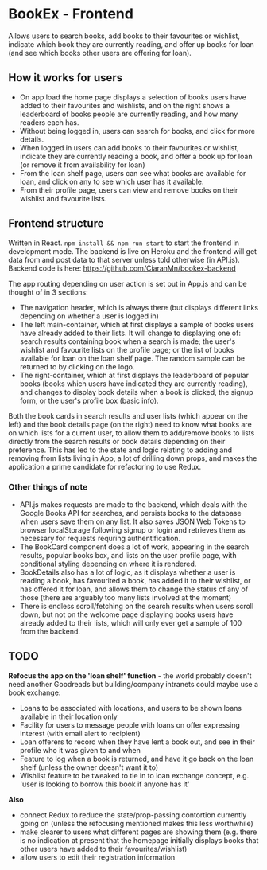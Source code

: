 # BookEx - Frontend

Allows users to search books, add books to their favourites or wishlist, indicate which book they are currently reading, and offer up books for loan (and see which books other users are offering for loan).

## How it works for users
- On app load the home page displays a selection of books users have added to their favourites and wishlists, and on the right shows a leaderboard of books people are currently reading, and how many readers each has.
- Without being logged in, users can search for books, and click for more details. 
- When logged in users can add books to their favourites or wishlist, indicate they are currently reading a book, and offer a book up for loan (or remove it from availability for loan)
- From the loan shelf page, users can see what books are available for loan, and click on any to see which user has it available.
- From their profile page, users can view and remove books on their wishlist and favourite lists.

## Frontend structure
Written in React. `npm install && npm run start` to start the frontend in development mode. The backend is live on Heroku and the frontend will get data from and post data to that server unless told otherwise (in API.js). Backend code is here: https://github.com/CiaranMn/bookex-backend

The app routing depending on user action is set out in App.js and can be thought of in 3 sections:
- The navigation header, which is always there (but displays different links depending on whether a user is logged in)
- The left main-container, which at first displays a sample of books users have already added to their lists. It will change to displaying one of: search results containing book when a search is made; the user's wishlist and favourite lists on the profile page; or the list of books available for loan on the loan shelf page. The random sample can be returned to by clicking on the logo.
- The right-container, which at first displays the leaderboard of popular books (books which users have indicated they are currently reading), and changes to display book details when a book is clicked, the signup form, or the user's profile box (basic info).

Both the book cards in search results and user lists (which appear on the left) and the book details page (on the right) need to know what books are on which lists for a current user, to allow them to add/remove books to lists directly from the search results or book details depending on their preference. This has led to the state and logic relating to adding and removing from lists living in App, a lot of drilling down props, and makes the application a prime candidate for refactoring to use Redux.

### Other things of note
- API.js makes requests are made to the backend, which deals with the Google Books API for searches, and persists books to the database when users save them on any list. It also saves JSON Web Tokens to browser localStorage following signup or login and retrieves them as necessary for requests requring authentification.
- The BookCard component does a lot of work, appearing in the search results, popular books box, and lists on the user profile page, with conditional styling depending on where it is rendered.
- BookDetails also has a lot of logic, as it displays whether a user is reading a book, has favourited a book, has added it to their wishlist, or has offered it for loan, and allows them to change the status of any of those (there are arguably too many lists involved at the moment)
- There is endless scroll/fetching on the search results when users scroll down, but not on the welcome page displaying books users have already added to their lists, which will only ever get a sample of 100 from the backend.

## TODO
**Refocus the app on the 'loan shelf' function** - the world probably doesn't need another Goodreads but building/company intranets could maybe use a book exchange:
- Loans to be associated with locations, and users to be shown loans available in their location only
- Facility for users to message people with loans on offer expressing interest (with email alert to recipient)
- Loan offerers to record when they have lent a book out, and see in their profile who it was given to and when
- Feature to log when a book is returned, and have it go back on the loan shelf (unless the owner doesn't want it to)
- Wishlist feature to be tweaked to tie in to loan exchange concept, e.g. 'user is looking to borrow this book if anyone has it'

**Also** 
- connect Redux to reduce the state/prop-passing contortion currently going on (unless the refocusing mentioned makes this less worthwhile)
- make clearer to users what different pages are showing them (e.g. there is no indication at present that the homepage initially displays books that other users have added to their favourites/wishlist)
- allow users to edit their registration information


